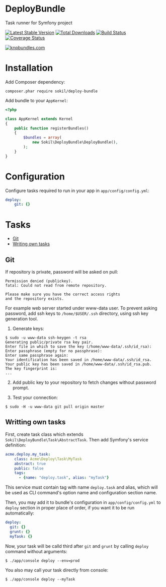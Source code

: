 DeployBundle
============

Task runner for Symfony project

[![Latest Stable Version](https://poser.pugx.org/sokil/deploy-bundle/v/stable.png)](https://packagist.org/packages/sokil/deploy-bundle)
[![Total Downloads](http://img.shields.io/packagist/dt/sokil/deploy-bundle.svg)](https://packagist.org/packages/sokil/deploy-bundle)
[![Build Status](https://travis-ci.org/sokil/DeployBundle.png?branch=master&1)](https://travis-ci.org/sokil/DeployBundle)
[![Coverage Status](https://coveralls.io/repos/github/sokil/DeployBundle/badge.svg?branch=master)](https://coveralls.io/github/sokil/DeployBundle?branch=master)

[![knpbundles.com](http://knpbundles.com/sokil/DeployBundle/badge-short)](http://knpbundles.com/sokil/DeployBundle)


# Installation

Add Composer dependency:
```
composer.phar require sokil/deploy-bundle
```

Add bundle to your `AppKernel`:

```php
<?php

class AppKernel extends Kernel
{
    public function registerBundles()
    {
        $bundles = array(
            new Sokil\DeployBundle\DeployBundle(),
        );
    }
}
```

# Configuration

Configure tasks required to run in your app in `app/config/config.yml`:

```yaml
deploy:
    git: {}
```

# Tasks

* [Git](#git)
* [Writing own tasks](#writting-own-tasks)

## Git

If repository is private, password will be asked on pull:

```
Permission denied (publickey).
fatal: Could not read from remote repository.

Please make sure you have the correct access rights
and the repository exists.
```

For example web server started under www-data user. To prevent asking password, 
add ssh keys to `/home/$USER/.ssh` directory, using ssh key generation tool. 

1) Generate keys: 

```
$ sudo -u www-data ssh-keygen -t rsa
Generating public/private rsa key pair.
Enter file in which to save the key (/home/www-data/.ssh/id_rsa): 
Enter passphrase (empty for no passphrase): 
Enter same passphrase again: 
Your identification has been saved in /home/www-data/.ssh/id_rsa.
Your public key has been saved in /home/www-data/.ssh/id_rsa.pub.
The key fingerprint is:
...
```

2) Add public key to your repository to fetch changes without password prompt.

3) Test your connection:
```
$ sudo -H -u www-data git pull origin master
```

## Writting own tasks

First, create task class which extends `Sokil\DeployBundle\Task\AbstractTask`. Then add Symfony's service definition:

```yaml
acme.deploy.my_task:
    class: Acme\Deploy\Task\MyTask
    abstract: true
    public: false
    tags:
      - {name: "deploy.task", alias: "myTask"}
```

This service must contain tag with name `deploy.task` and alias, which will be used as CLI command's option name and configuration section name.

Then, you may add it to bundle's configuration in `app/config/config.yml` to `deploy` section in proper place of order, if you want it to be run automatically:

```yaml
deploy:
  git: {}
  grunt: {}
  myTask: {}
```

Now, your task will be calld third after `git` and `grunt` by calling `deploy` command without arguments:
```
$ ./app/console deploy --env=prod
```

You also may call your task directly from console:

```
$ ./app/console deploy --myTask
```
